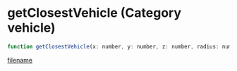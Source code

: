 # getClosestVehicle (Category vehicle)

```js
function getClosestVehicle(x: number, y: number, z: number, radius: number, modelHash: number, flags: int): number
```

[filename](getClosestVehicle_m.md ':include')